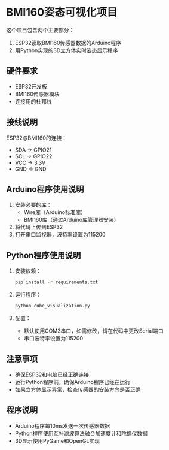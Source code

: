 # BMI160姿态可视化项目

这个项目包含两个主要部分：
1. ESP32读取BMI160传感器数据的Arduino程序
2. 用Python实现的3D立方体实时姿态显示程序

## 硬件要求
- ESP32开发板
- BMI160传感器模块
- 连接用的杜邦线

## 接线说明
ESP32与BMI160的连接：
- SDA -> GPIO21
- SCL -> GPIO22
- VCC -> 3.3V
- GND -> GND

## Arduino程序使用说明
1. 安装必要的库：
   - Wire库（Arduino标准库）
   - BMI160库（通过Arduino库管理器安装）
2. 将代码上传到ESP32
3. 打开串口监视器，波特率设置为115200

## Python程序使用说明
1. 安装依赖：
   ```bash
   pip install -r requirements.txt
   ```

2. 运行程序：
   ```bash
   python cube_visualization.py
   ```

3. 配置：
   - 默认使用COM3串口，如需修改，请在代码中更改Serial端口
   - 串口波特率设置为115200

## 注意事项
- 确保ESP32和电脑已经正确连接
- 运行Python程序前，确保Arduino程序已经在运行
- 如果立方体显示异常，检查传感器的安装方向是否正确

## 程序说明
- Arduino程序每10ms发送一次传感器数据
- Python程序使用互补滤波算法融合加速度计和陀螺仪数据
- 3D显示使用PyGame和OpenGL实现 